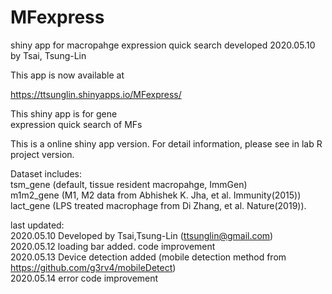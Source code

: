 # MFexpress
shiny app for macropahge expression quick search
developed 2020.05.10 by Tsai, Tsung-Lin


This app is now available at

https://ttsunglin.shinyapps.io/MFexpress/

                                
This shiny app is for gene  
expression quick search of MFs  
                                 
This is a online shiny app version. For detail information, please see in lab R project version.

Dataset includes:  
tsm_gene (default, tissue resident macropahge, ImmGen)  
m1m2_gene (M1, M2 data from Abhishek K. Jha, et al. Immunity(2015))  
lact_gene (LPS treated macrophage from Di Zhang, et al. Nature(2019)).  

last updated:  
2020.05.10 Developed by Tsai,Tsung-Lin (ttsunglin@gmail.com)  
2020.05.12 loading bar added. code improvement  
2020.05.13 Device detection added (mobile detection method from https://github.com/g3rv4/mobileDetect)  
2020.05.14 error code improvement  

